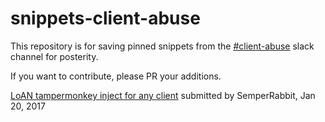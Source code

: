 # snippets-client-abuse
This repository is for saving pinned snippets from the [#client-abuse](https://screeps.slack.com/messages/client-abuse/) slack channel for posterity.

If you want to contribute, please PR your additions.

[LoAN tampermonkey inject for any client](https://github.com/snippets-client-abuse/snippets/LoAN_tampermonkey_inject_for_any_client.js) submitted by SemperRabbit, Jan 20, 2017